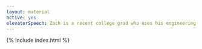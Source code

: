 ```yaml
---
layout: material
active: yes
elevatorSpeech: Zach is a recent college grad who uses his engineering background combined with his artistic skills to analyze and design and develop compelling user experiences.
---
```

{% include index.html %}
